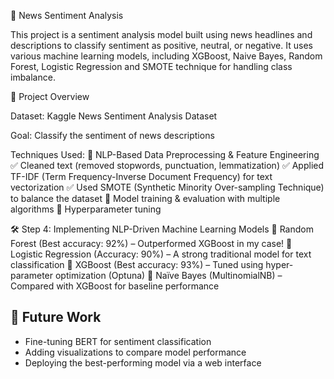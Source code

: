📰 News Sentiment Analysis

This project is a sentiment analysis model built using news headlines and descriptions to classify sentiment as positive, neutral, or negative. It uses various machine learning models, including XGBoost, Naive Bayes, Random Forest, Logistic Regression and SMOTE technique for handling class imbalance.

📌 Project Overview

Dataset: Kaggle News Sentiment Analysis Dataset

Goal: Classify the sentiment of news descriptions

Techniques Used:
🔹 NLP-Based Data Preprocessing & Feature Engineering
✅ Cleaned text (removed stopwords, punctuation, lemmatization)
✅ Applied TF-IDF (Term Frequency-Inverse Document Frequency) for text vectorization
✅ Used SMOTE (Synthetic Minority Over-sampling Technique) to balance the dataset
🔹 Model training & evaluation with multiple algorithms
🔹 Hyperparameter tuning

🛠 Step 4: Implementing NLP-Driven Machine Learning Models
🔹 Random Forest (Best accuracy: 92%) – Outperformed XGBoost in my case!
🔹 Logistic Regression (Accuracy: 90%) – A strong traditional model for text classification
🔹 XGBoost (Best accuracy: 93%) – Tuned using hyper-parameter optimization (Optuna)
🔹 Naïve Bayes (MultinomialNB) – Compared with XGBoost for baseline performance

## 🧠 Future Work

- Fine-tuning BERT for sentiment classification
- Adding visualizations to compare model performance
- Deploying the best-performing model via a web interface
